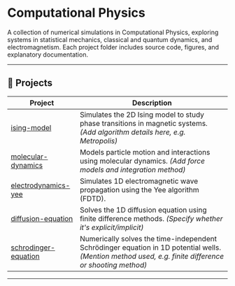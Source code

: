 # Computational Physics

A collection of numerical simulations in Computational Physics, exploring systems in statistical mechanics, classical and quantum dynamics, and electromagnetism. Each project folder includes source code, figures, and explanatory documentation.

---

## 🧪 Projects

| Project | Description |
|--------|-------------|
| [ising-model](./Ising-Model) | Simulates the 2D Ising model to study phase transitions in magnetic systems. *(Add algorithm details here, e.g. Metropolis)* |
| [molecular-dynamics](./Molecular-Dynamics) | Models particle motion and interactions using molecular dynamics. *(Add force models and integration method)* |
| [electrodynamics-yee](./Electrodynamics) | Simulates 1D electromagnetic wave propagation using the Yee algorithm (FDTD). |
| [diffusion-equation](./Diffusion-Equation) | Solves the 1D diffusion equation using finite difference methods. *(Specify whether it's explicit/implicit)* |
| [schrodinger-equation](./Schroedinger-Equation) | Numerically solves the time-independent Schrödinger equation in 1D potential wells. *(Mention method used, e.g. finite difference or shooting method)* |

---
